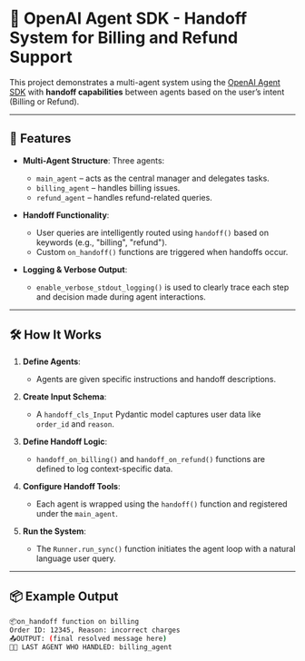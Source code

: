 # 🤖 OpenAI Agent SDK - Handoff System for Billing and Refund Support

This project demonstrates a multi-agent system using the [OpenAI Agent SDK](https://platform.openai.com/docs/assistants/agents) with **handoff capabilities** between agents based on the user’s intent (Billing or Refund).

---

## 🚀 Features

- **Multi-Agent Structure**: Three agents:
  - `main_agent` – acts as the central manager and delegates tasks.
  - `billing_agent` – handles billing issues.
  - `refund_agent` – handles refund-related queries.
  
- **Handoff Functionality**: 
  - User queries are intelligently routed using `handoff()` based on keywords (e.g., "billing", "refund").
  - Custom `on_handoff()` functions are triggered when handoffs occur.
  
- **Logging & Verbose Output**:
  - `enable_verbose_stdout_logging()` is used to clearly trace each step and decision made during agent interactions.

---

## 🛠 How It Works

1. **Define Agents**:
    - Agents are given specific instructions and handoff descriptions.
  
2. **Create Input Schema**:
    - A `handoff_cls_Input` Pydantic model captures user data like `order_id` and `reason`.

3. **Define Handoff Logic**:
    - `handoff_on_billing()` and `handoff_on_refund()` functions are defined to log context-specific data.
  
4. **Configure Handoff Tools**:
    - Each agent is wrapped using the `handoff()` function and registered under the `main_agent`.

5. **Run the System**:
    - The `Runner.run_sync()` function initiates the agent loop with a natural language user query.

---

## 📦 Example Output

```bash
📦on_handoff function on billing
Order ID: 12345, Reason: incorrect charges
📤OUTPUT: (final resolved message here)
👨‍💼 LAST AGENT WHO HANDLED: billing_agent
